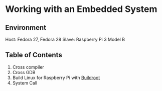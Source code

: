# Working with an Embedded System

## Environment

Host: Fedora 27, Fedora 28
Slave: Raspberry Pi 3 Model B

## Table of Contents

1.	Cross compiler
2.	Cross GDB
3.	Build Linux for Raspberry Pi with [Buildroot](https://buildroot.org/)
4.	System Call
